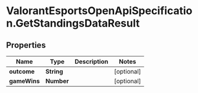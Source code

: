 # ValorantEsportsOpenApiSpecification.GetStandingsDataResult

## Properties
Name | Type | Description | Notes
------------ | ------------- | ------------- | -------------
**outcome** | **String** |  | [optional] 
**gameWins** | **Number** |  | [optional] 
